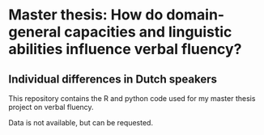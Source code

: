 # Master thesis: How do domain-general capacities and linguistic abilities influence verbal fluency? 
## Individual differences in Dutch speakers


This repository contains the R and python code used for my master thesis project on verbal fluency. 

Data is not available, but can be requested. 
